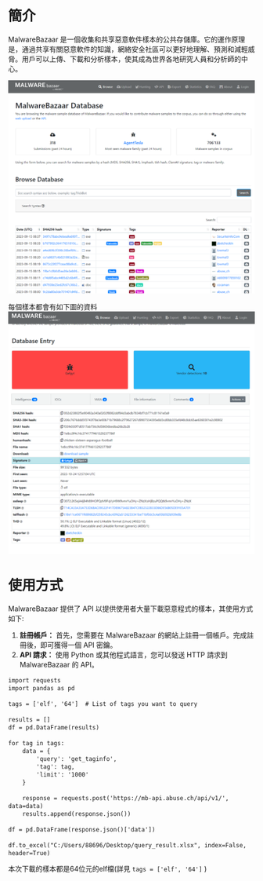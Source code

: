 # 簡介
MalwareBazaar 是一個收集和共享惡意軟件樣本的公共存儲庫。它的運作原理是，通過共享有關惡意軟件的知識，網絡安全社區可以更好地理解、預測和減輕威脅。用戶可以上傳、下載和分析樣​​本，使其成為世界各地研究人員和分析師的中心。

![](https://github.com/Potassium-chromate/COMPUTER-PROJECT-DESIGN/blob/main/picture/Malware_bazzar.png)

每個樣本都會有如下圖的資料
![](https://github.com/Potassium-chromate/COMPUTER-PROJECT-DESIGN/blob/main/picture/Malware_bazzar_sample.png)


# 使用方式
MalwareBazaar 提供了 API 以提供使用者大量下載惡意程式的樣本，其使用方式如下:
1. **註冊帳戶：** 首先，您需要在 MalwareBazaar 的網站上註冊一個帳戶。完成註冊後，即可獲得一個 API 密鑰。
2. **API 請求：** 使用 Python 或其他程式語言，您可以發送 HTTP 請求到 MalwareBazaar 的 API。

```
import requests
import pandas as pd

tags = ['elf', '64']  # List of tags you want to query

results = []
df = pd.DataFrame(results)

for tag in tags:
    data = {
        'query': 'get_taginfo',
        'tag': tag,
        'limit': '1000'
    }

    response = requests.post('https://mb-api.abuse.ch/api/v1/', data=data)
    results.append(response.json())

df = pd.DataFrame(response.json()['data'])

df.to_excel("C:/Users/88696/Desktop/query_result.xlsx", index=False, header=True)
```

本次下載的樣本都是64位元的elf檔(詳見 ``tags = ['elf', '64']`` )
